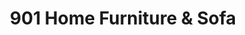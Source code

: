 ---
title: "901 Home Furniture & Sofa"
url: /memphis/901-home-furniture-and-sofa/
shop: furniture
---